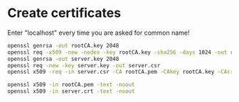 # Create certificates

Enter "localhost" every time you are asked for common name!

```sh
openssl genrsa -out rootCA.key 2048
openssl req -x509 -new -nodes -key rootCA.key -sha256 -days 1024 -out rootCA.pem
openssl genrsa -out server.key 2048
openssl req -new -key server.key -out server.csr
openssl x509 -req -in server.csr -CA rootCA.pem -CAkey rootCA.key -CAcreateserial -out server.crt -days 500 -sha256

openssl x509 -in rootCA.pem -text -noout
openssl x509 -in server.crt -text -noout
```
